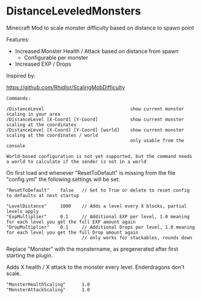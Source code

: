 # DistanceLeveledMonsters

Minecraft Mod to scale monster difficulty based on distance to spawn point

Features:

* Increased Monster Health / Attack based on distance from spawn
	* Configurable per monster
* Increased EXP / Drops

Inspired by:

https://github.com/Rhidlor/ScalingMobDifficulty


```
Commands:

/DistanceLevel                                show current monster scaling in your area
/DistanceLevel [X-Coord] [Y-Coord]            show current monster scaling at the coordinates
/DistanceLevel [X-Coord] [Y-Coord] [world]    show current monster scaling at the coordinates / world
                                              only usable from the console
                                              
World-based configuration is not yet supported, but the command needs a world to calculate if the sender is not in a world
```


On first load and whenever "ResetToDefault" is missing from the file "config.yml" the following settings will be set:


```
"ResetToDefault"    false   // Set to True or delete to reset config to defaults at next startup

"LevelDistance"     1000    // Adds a level every X blocks, partial levels apply
"ExpMultiplier"     0.1     // Additional EXP per level, 1.0 meaning for each level you get the full EXP amount again
"DropMultiplier"    0.1     // Additional Drops per level, 1.0 meaning for each level you get the full Drop amount again
                            // only works for stackables, rounds down
```

Replace "Monster" with the monstername, as pregenerated after first starting the plugin.

Adds X health / X attack to the monster every level. 
Enderdragons don't scale.

```
"MonsterHealthScaling"      1.0
"MonsterAttackScaling"      1.0
```